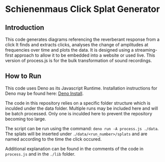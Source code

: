 # Schienenmaus Click Splat Generator

## Introduction
This code generates diagrams referencing the reverberant response from a click
It finds and extracts clicks, analyses the change of amplitudes at frequencies over time and plots the data. It is designed using a streaming-first approach to allow it to be embedded into a website or used live. This version of process.js is for the bulk transformation of sound recordings.

## How to Run
This code uses Deno as its Javascript Runtime. Installation instructions for Deno may be found here: [Deno Install](https://docs.deno.com/runtime/manual/getting_started/installation/).

The code in this repository relies on a specific folder structure which is inculded under the data folder. Multiple runs may be included here and will be batch processed. Only one is inculded here to prevent the repository becoming too large.

The script can be run using the command: ```deno run -A process.js ./data```.
The splats will be inserted under ```./data/<run_number>/splats``` and are named according to the time the click occured.

Additional explanation can be found in the comments of the code in ```process.js``` and in the ```./lib``` folder.